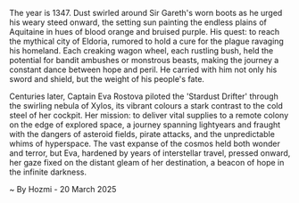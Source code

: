 
The year is 1347.  Dust swirled around Sir Gareth's worn boots as he urged his weary steed onward, the setting sun painting the endless plains of Aquitaine in hues of blood orange and bruised purple.  His quest: to reach the mythical city of Eldoria, rumored to hold a cure for the plague ravaging his homeland.  Each creaking wagon wheel, each rustling bush, held the potential for bandit ambushes or monstrous beasts, making the journey a constant dance between hope and peril.  He carried with him not only his sword and shield, but the weight of his people's fate.

Centuries later, Captain Eva Rostova piloted the 'Stardust Drifter' through the swirling nebula of Xylos, its vibrant colours a stark contrast to the cold steel of her cockpit.  Her mission: to deliver vital supplies to a remote colony on the edge of explored space, a journey spanning lightyears and fraught with the dangers of asteroid fields, pirate attacks, and the unpredictable whims of hyperspace.  The vast expanse of the cosmos held both wonder and terror, but Eva, hardened by years of interstellar travel, pressed onward, her gaze fixed on the distant gleam of her destination, a beacon of hope in the infinite darkness.

~ By Hozmi - 20 March 2025
